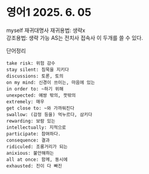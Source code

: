 # 영어1 2025.  6. 05
myself 재귀대명사
재귀용법: 생략x                               
강조용법: 생략 가능
AS는 전치사
     접속사 이 두개를 쓸 수 있다.


단어정리
```
take risk: 위험 감수
stay silent: 침묵을 지키다
discussions: 토론, 토의
on my mind: 신경이 쓰이는, 마음에 있는
in order to: ~하기 위해
unexpected: 예쌍 밖의, 뜻밖의
extremely: 매우
get close to: ~와 가까워진다
swallow: (감정 등을) 억누르다, 삼키다
rewarding: 보람 있는
intellectually: 지적으로
participate: 참여하다.
consequence: 결과
ridiculed: 조롱거리가 되는
anixious: 불안해하는
all at once: 함께, 동시에
exhausted: 진이 다 빠진
```